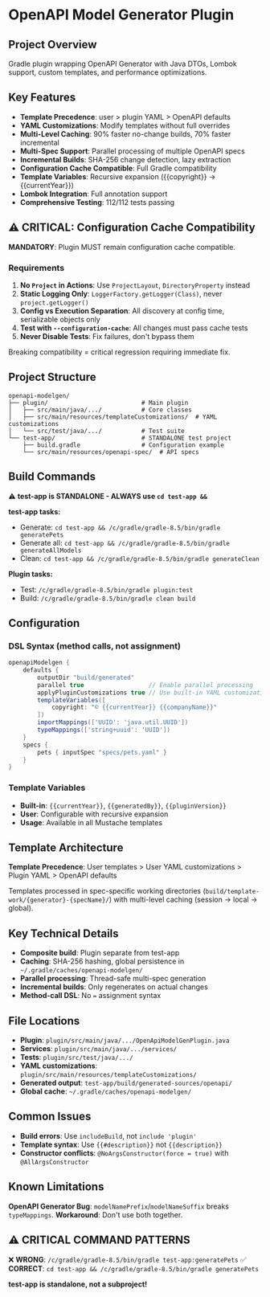 # OpenAPI Model Generator Plugin

## Project Overview

Gradle plugin wrapping OpenAPI Generator with Java DTOs, Lombok support, custom templates, and performance optimizations.

## Key Features

- **Template Precedence**: user > plugin YAML > OpenAPI defaults
- **YAML Customizations**: Modify templates without full overrides
- **Multi-Level Caching**: 90% faster no-change builds, 70% faster incremental
- **Multi-Spec Support**: Parallel processing of multiple OpenAPI specs
- **Incremental Builds**: SHA-256 change detection, lazy extraction
- **Configuration Cache Compatible**: Full Gradle compatibility
- **Template Variables**: Recursive expansion ({{copyright}} → {{currentYear}})
- **Lombok Integration**: Full annotation support
- **Comprehensive Testing**: 112/112 tests passing

## ⚠️ CRITICAL: Configuration Cache Compatibility

**MANDATORY**: Plugin MUST remain configuration cache compatible.

### Requirements
1. **No `Project` in Actions**: Use `ProjectLayout`, `DirectoryProperty` instead
2. **Static Logging Only**: `LoggerFactory.getLogger(Class)`, never `project.getLogger()`
3. **Config vs Execution Separation**: All discovery at config time, serializable objects only
4. **Test with `--configuration-cache`**: All changes must pass cache tests
5. **Never Disable Tests**: Fix failures, don't bypass them

Breaking compatibility = critical regression requiring immediate fix.

## Project Structure

```text
openapi-modelgen/
├── plugin/                          # Main plugin
│   ├── src/main/java/.../           # Core classes
│   ├── src/main/resources/templateCustomizations/  # YAML customizations
│   └── src/test/java/.../           # Test suite
└── test-app/                        # STANDALONE test project
    ├── build.gradle                 # Configuration example
    └── src/main/resources/openapi-spec/  # API specs
```

## Build Commands

⚠️ **test-app is STANDALONE - ALWAYS use `cd test-app &&`**

**test-app tasks:**
- Generate: `cd test-app && /c/gradle/gradle-8.5/bin/gradle generatePets`
- Generate all: `cd test-app && /c/gradle/gradle-8.5/bin/gradle generateAllModels`
- Clean: `cd test-app && /c/gradle/gradle-8.5/bin/gradle generateClean`

**Plugin tasks:**
- Test: `/c/gradle/gradle-8.5/bin/gradle plugin:test`
- Build: `/c/gradle/gradle-8.5/bin/gradle clean build`

## Configuration

### DSL Syntax (method calls, not assignment)
```gradle
openapiModelgen {
    defaults {
        outputDir "build/generated"
        parallel true                  // Enable parallel processing
        applyPluginCustomizations true // Use built-in YAML customizations
        templateVariables([
            copyright: "© {{currentYear}} {{companyName}}"
        ])
        importMappings(['UUID': 'java.util.UUID'])
        typeMappings(['string+uuid': 'UUID'])
    }
    specs {
        pets { inputSpec "specs/pets.yaml" }
    }
}
```

### Template Variables
- **Built-in**: `{{currentYear}}`, `{{generatedBy}}`, `{{pluginVersion}}`
- **User**: Configurable with recursive expansion
- **Usage**: Available in all Mustache templates

## Template Architecture

**Template Precedence**: User templates > User YAML customizations > Plugin YAML > OpenAPI defaults

Templates processed in spec-specific working directories (`build/template-work/{generator}-{specName}/`) with multi-level caching (session → local → global).

## Key Technical Details

- **Composite build**: Plugin separate from test-app
- **Caching**: SHA-256 hashing, global persistence in `~/.gradle/caches/openapi-modelgen/`
- **Parallel processing**: Thread-safe multi-spec generation
- **Incremental builds**: Only regenerates on actual changes
- **Method-call DSL**: No `=` assignment syntax

## File Locations

- **Plugin**: `plugin/src/main/java/.../OpenApiModelGenPlugin.java`
- **Services**: `plugin/src/main/java/.../services/`
- **Tests**: `plugin/src/test/java/.../`
- **YAML customizations**: `plugin/src/main/resources/templateCustomizations/`
- **Generated output**: `test-app/build/generated-sources/openapi/`
- **Global cache**: `~/.gradle/caches/openapi-modelgen/`

## Common Issues

- **Build errors**: Use `includeBuild`, not `include 'plugin'`
- **Template syntax**: Use `{{#description}}` not `{{description}}`
- **Constructor conflicts**: `@NoArgsConstructor(force = true)` with `@AllArgsConstructor`

## Known Limitations

**OpenAPI Generator Bug**: `modelNamePrefix`/`modelNameSuffix` breaks `typeMappings`. 
**Workaround**: Don't use both together.

## ⚠️ CRITICAL COMMAND PATTERNS

❌ **WRONG**: `/c/gradle/gradle-8.5/bin/gradle test-app:generatePets`
✅ **CORRECT**: `cd test-app && /c/gradle/gradle-8.5/bin/gradle generatePets`

**test-app is standalone, not a subproject!**
